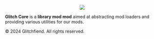 <p align="center"><img src="https://i.imgur.com/0bRmJw8.png"></p>

**Glitch Core** is a **library mod mod** aimed at abstracting mod loaders and providing various utilities for our mods.

© 2024 Glitchfiend. All rights reserved.
